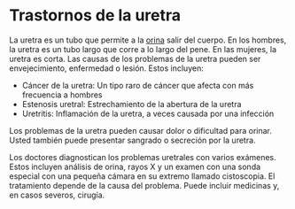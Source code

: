 Trastornos de la uretra
=======================


La uretra es un tubo que permite a la [orina](https://medlineplus.gov/spanish/urineandurination.html) salir del cuerpo. En los hombres, la uretra es un tubo largo que corre a lo largo del pene. En las mujeres, la uretra es corta. Las causas de los problemas de la uretra pueden ser envejecimiento, enfermedad o lesión. Estos incluyen:


* Cáncer de la uretra: Un tipo raro de cáncer que afecta con más frecuencia a hombres
* Estenosis uretral: Estrechamiento de la abertura de la uretra
* Uretritis: Inflamación de la uretra, a veces causada por una infección


Los problemas de la uretra pueden causar dolor o dificultad para orinar. Usted también puede presentar sangrado o secreción por la uretra.


Los doctores diagnostican los problemas uretrales con varios exámenes. Estos incluyen análisis de orina, rayos X y un examen con una sonda especial con una pequeña cámara en su extremo llamado cistoscopia. El tratamiento depende de la causa del problema. Puede incluir medicinas y, en casos severos, cirugía. 

